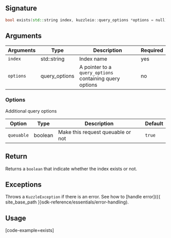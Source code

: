 ## Signature

``` cpp
bool exists(std::string index, kuzzleio::query_options *options = null)
```

## Arguments

| Arguments     | Type        | Description                            | Required
|---------------|-------------|----------------------------------------|----------
| ``index``     | std::string  | Index name              | yes
| ``options``   | query_options | A pointer to a `query_options` containing query options| no

### __Options__

Additional query options

| Option   | Type    | Description                       | Default |
| -------- | ------- | --------------------------------- | ------- |
| `queuable` | boolean | Make this request queuable or not | `true`    |


## Return

Returns a `boolean` that indicate whether the index exists or not.

## Exceptions

Throws a `KuzzleException` if there is an error. See how to [handle error]({{ site_base_path }}sdk-reference/essentials/error-handling).

## Usage

[code-example=exists]
